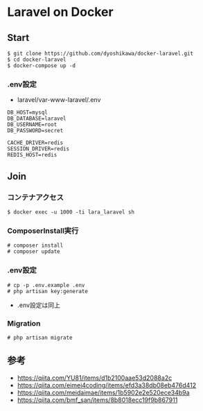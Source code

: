 # Laravel on Docker

## Start

~~~
$ git clone https://github.com/dyoshikawa/docker-laravel.git
$ cd docker-laravel
$ docker-compose up -d
~~~

### .env設定

- laravel/var-www-laravel/.env

~~~
DB_HOST=mysql
DB_DATABASE=laravel
DB_USERNAME=root
DB_PASSWORD=secret

CACHE_DRIVER=redis
SESSION_DRIVER=redis
REDIS_HOST=redis
~~~

## Join

### コンテナアクセス

~~~
$ docker exec -u 1000 -ti lara_laravel sh
~~~

### ComposerInstall実行

~~~
# composer install
# composer update
~~~

### .env設定

~~~
# cp -p .env.example .env
# php artisan key:generate
~~~

- .env設定は同上

### Migration

~~~
# php artisan migrate
~~~

## 参考
- https://qiita.com/YU81/items/d1b2100aae53d2088a2c
- https://qiita.com/eimei4coding/items/efd3a38db08eb476d412
- https://qiita.com/meidaimae/items/1b5902e2e520ece34b9a
- https://qiita.com/bmf_san/items/8b8018ecc19f9b867911